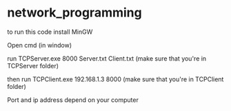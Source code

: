 # network_programming
to run this code
install MinGW

Open cmd (in window)

run TCPServer.exe 8000 Server.txt Client.txt (make sure that you're in TCPServer folder)

then run TCPClient.exe 192.168.1.3 8000 (make sure that you're in TCPClient folder)

Port and ip address depend on your computer
